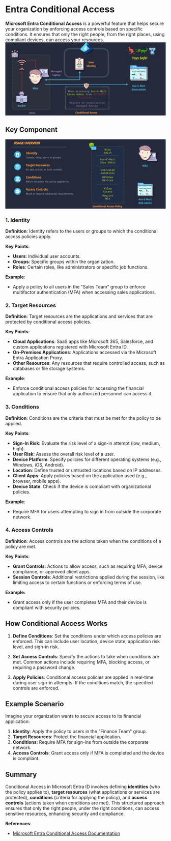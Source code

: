 # Entra Conditional Access

**Microsoft Entra Conditional Access** is a powerful feature that helps secure your organization by enforcing access controls based on specific conditions. It ensures that only the right people, from the right places, using compliant devices, can access your resources.
![alt text](images/conditional-access.png)

## Key Component

![alt text](images/conditional-access-components.png)

### 1. Identity

**Definition**: Identity refers to the users or groups to which the conditional access policies apply.

**Key Points**:

- **Users**: Individual user accounts.
- **Groups**: Specific groups within the organization.
- **Roles**: Certain roles, like administrators or specific job functions.

**Example**:

- Apply a policy to all users in the "Sales Team" group to enforce multifactor authentication (MFA) when accessing sales applications.

### 2. Target Resources

**Definition**: Target resources are the applications and services that are protected by conditional access policies.

**Key Points**:

- **Cloud Applications**: SaaS apps like Microsoft 365, Salesforce, and custom applications registered with Microsoft Entra ID.
- **On-Premises Applications**: Applications accessed via the Microsoft Entra Application Proxy.
- **Other Resources**: Any resources that require controlled access, such as databases or file storage systems.

**Example**:

- Enforce conditional access policies for accessing the financial application to ensure that only authorized personnel can access it.

### 3. Conditions

**Definition**: Conditions are the criteria that must be met for the policy to be applied.

**Key Points**:

- **Sign-In Risk**: Evaluate the risk level of a sign-in attempt (low, medium, high).
- **User Risk**: Assess the overall risk level of a user.
- **Device Platform**: Specify policies for different operating systems (e.g., Windows, iOS, Android).
- **Location**: Define trusted or untrusted locations based on IP addresses.
- **Client Apps**: Apply policies based on the application used (e.g., browser, mobile apps).
- **Device State**: Check if the device is compliant with organizational policies.

**Example**:

- Require MFA for users attempting to sign in from outside the corporate network.

### 4. Access Controls

**Definition**: Access controls are the actions taken when the conditions of a policy are met.

**Key Points**:

- **Grant Controls**: Actions to allow access, such as requiring MFA, device compliance, or approved client apps.
- **Session Controls**: Additional restrictions applied during the session, like limiting access to certain functions or enforcing terms of use.

**Example:**

- Grant access only if the user completes MFA and their device is compliant with security policies.

## How Conditional Access Works

1. **Define Conditions**: Set the conditions under which access policies are enforced. This can include user location, device state, application risk level, and sign-in risk.

2. **Set Access Controls**: Specify the actions to take when conditions are met. Common actions include requiring MFA, blocking access, or requiring a password change.

3. **Apply Policies**: Conditional access policies are applied in real-time during user sign-in attempts. If the conditions match, the specified controls are enforced.

## Example Scenario

Imagine your organization wants to secure access to its financial application:

1. **Identity**: Apply the policy to users in the "Finance Team" group.
2. **Target Resources**: Protect the financial application.
3. **Conditions**: Require MFA for sign-ins from outside the corporate network.
4. **Access Controls**: Grant access only if MFA is completed and the device is compliant.

## Summary

Conditional Access in Microsoft Entra ID involves defining **identities** (who the policy applies to), **target resources** (what applications or services are protected), **conditions** (criteria for applying the policy), and **access controls** (actions taken when conditions are met). This structured approach ensures that only the right people, under the right conditions, can access sensitive resources, enhancing security and compliance.

**References**:

- [Microsoft Entra Conditional Access Documentation](https://learn.microsoft.com/en-us/azure/active-directory/conditional-access/overview)
